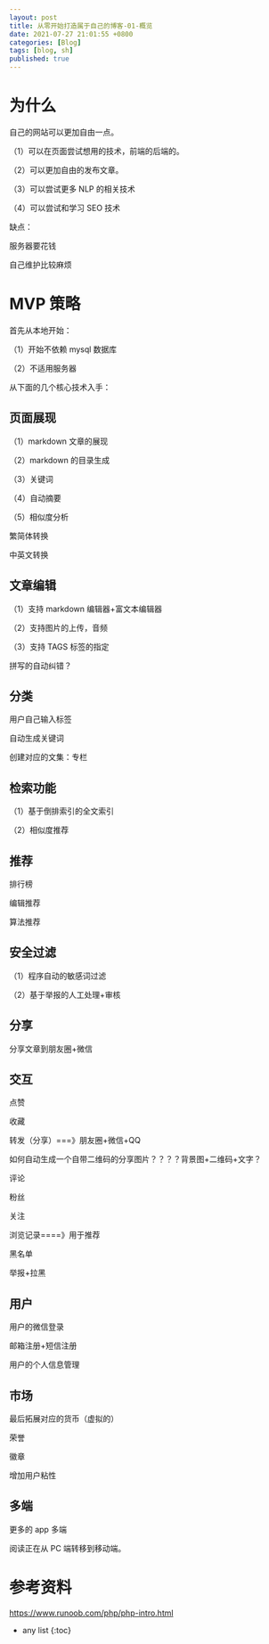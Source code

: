 ```yaml
---
layout: post
title: 从零开始打造属于自己的博客-01-概览
date: 2021-07-27 21:01:55 +0800
categories: [Blog]
tags: [blog, sh]
published: true
---
```


# 为什么

自己的网站可以更加自由一点。

（1）可以在页面尝试想用的技术，前端的后端的。

（2）可以更加自由的发布文章。

（3）可以尝试更多 NLP 的相关技术

（4）可以尝试和学习 SEO 技术

缺点：

服务器要花钱

自己维护比较麻烦

# MVP 策略

首先从本地开始：

（1）开始不依赖 mysql 数据库

（2）不适用服务器

从下面的几个核心技术入手：

## 页面展现

（1）markdown 文章的展现

（2）markdown 的目录生成

（3）关键词

（4）自动摘要

（5）相似度分析


繁简体转换

中英文转换

## 文章编辑

（1）支持 markdown 编辑器+富文本编辑器

（2）支持图片的上传，音频

（3）支持 TAGS 标签的指定

拼写的自动纠错？

## 分类

用户自己输入标签

自动生成关键词

创建对应的文集：专栏


## 检索功能

（1）基于倒排索引的全文索引

（2）相似度推荐

## 推荐

排行榜

编辑推荐

算法推荐

## 安全过滤

（1）程序自动的敏感词过滤

（2）基于举报的人工处理+审核

## 分享

分享文章到朋友圈+微信

## 交互

点赞

收藏

转发（分享）===》朋友圈+微信+QQ

如何自动生成一个自带二维码的分享图片？？？？背景图+二维码+文字？

评论

粉丝

关注

浏览记录====》用于推荐

黑名单

举报+拉黑

## 用户

用户的微信登录

邮箱注册+短信注册

用户的个人信息管理

## 市场

最后拓展对应的货币（虚拟的）

荣誉

徽章

增加用户粘性

## 多端

更多的 app 多端

阅读正在从 PC 端转移到移动端。

# 参考资料

https://www.runoob.com/php/php-intro.html

* any list
{:toc}